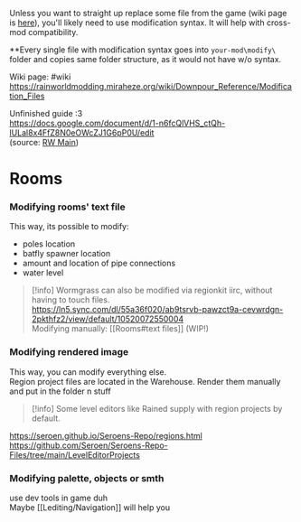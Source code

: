 Unless you want to straight up replace some file from the game (wiki page is [here](https://rainworldmodding.miraheze.org/wiki/Downpour_Reference/Mod_Directories#Overwriting_Files)), you'll likely need to use modification syntax. It will help with cross-mod compatibility.  

**Every single file with modification syntax goes into `your-mod\modify\` folder and copies same folder structure, as it would not have w/o syntax.

Wiki page: #wiki  
https://rainworldmodding.miraheze.org/wiki/Downpour_Reference/Modification_Files

Unfinished guide :3  
https://docs.google.com/document/d/1-n6fcQlVHS_ctQh-lULal8x4FfZ8N0eOWcZJ1G6pP0U/edit  
(source: [RW Main](https://discord.com/channels/291184728944410624/431534164932689921/1273601361870721094))  
# Rooms

### Modifying rooms' text file  
This way, its possible to modify:  
- poles location  
- batfly spawner location  
- amount and location of pipe connections  
- water level  
> [!info] Wormgrass can also be modified via regionkit iirc, without having to touch files.  
https://ln5.sync.com/dl/55a36f020/ab9tsrvb-pawzct9a-cevwrdgn-2pkthfz2/view/default/10520072550004  
Modifying manually: [[Rooms#text files]] (WIP!)  

### Modifying rendered image  
This way, you can modify everything else.  
Region project files are located in the Warehouse. Render them manually and put in the folder n stuff 

> [!info] Some level editors like Rained supply with region projects by default.

https://seroen.github.io/Seroens-Repo/regions.html  
https://github.com/Seroen/Seroens-Repo-Files/tree/main/LevelEditorProjects  
### Modifying palette, objects or smth  
use dev tools in game duh  
Maybe [[Lediting/Navigation]] will help you